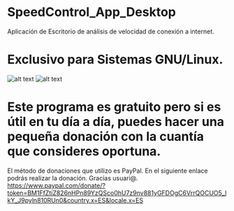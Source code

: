 # SpeedControl_App_Desktop
Aplicación de Escritorio de análisis de velocidad de conexión a internet.
# Exclusivo para Sistemas GNU/Linux.
![alt text](https://media-exp1.licdn.com/dms/image/C4D22AQFgT5kA1De-WA/feedshare-shrink_1280/0?e=1584576000&v=beta&t=0T-Xd5I-niO_lF7HdxoLTjP1CeUYXohmRPnTelzXPm0)
![alt text](https://media-exp1.licdn.com/dms/image/C4D22AQHQA-HUF0UfcQ/feedshare-shrink_1280/0?e=1584576000&v=beta&t=QYYGQGBMR7YHzZ72fiDM4fSJskTLgnH5PzL8NkbqVtg)
# Este programa es gratuito pero si es útil en tu día a día, puedes hacer una pequeña donación con la cuantía que consideres oportuna.
El método de donaciones que utilizo es PayPal. En el siguiente enlace podrás realizar la donación. Gracias usuari@.
https://www.paypal.com/donate/?token=BM1FfZtiZ826nHPn89YzQSco0hU7z9nv881yGFDOgC6VrrQOCUO5_lkY_J9pyln810RUn0&country.x=ES&locale.x=ES

